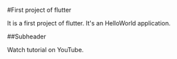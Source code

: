 #First project of flutter

It is a first project of flutter. It's an HelloWorld application.

##Subheader

Watch tutorial on YouTube.